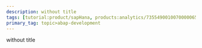 ```yaml
---
description: without title
tags: [tutorial:product/sapHana, products:analytics/73554900100700000651/01200314690800000638/01200314690900001216]
primary_tag: topic>abap-development
---
```

without title   
 
